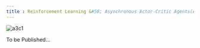 ```yaml
---
title : Reinforcement Learning &#58; Asynchronous Actor-Critic Agents(A3C)
---
```


![a3c1](https://sergioskar.github.io/assets/img/posts/ac.jpg)

To be Published...
